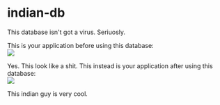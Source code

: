 # indian-db
This database isn't got a virus. Seriuosly.

This is your application before using this database:<br>
![](https://i.imgur.com/vO3hgUy.png)

Yes. This look like a shit.
This instead is your application after using this database:<br>
![](https://i.imgur.com/iOwg8lW.png)

This indian guy is very cool.
